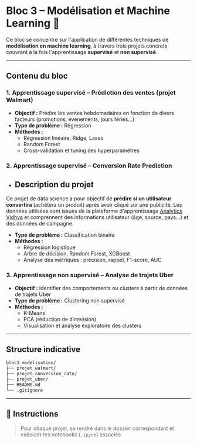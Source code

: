 # Bloc 3 – Modélisation et Machine Learning 🤖

Ce bloc se concentre sur l'application de différentes techniques de **modélisation en machine learning**, à travers trois projets concrets, couvrant à la fois l'apprentissage **supervisé** et **non supervisé**.

---

##  Contenu du bloc

### 1.  Apprentissage supervisé – Prédiction des ventes (projet Walmart)

- **Objectif :** Prédire les ventes hebdomadaires en fonction de divers facteurs (promotions, événements, jours fériés…)
- **Type de problème :** Régression
- **Méthodes :**
  - Régression linéaire, Ridge, Lasso
  - Random Forest
  - Cross-validation et tuning des hyperparamètres

### 2.  Apprentissage supervisé – Conversion Rate Prediction

- ## Description du projet

Ce projet de data science a pour objectif de **prédire si un utilisateur convertira** (achètera un produit) après avoir cliqué sur une publicité.
Les données utilisées sont issues de la plateforme d'apprentissage [Analytics Vidhya](https://datahack.analyticsvidhya.com/) et comprennent des informations utilisateur (âge, source, pays...) et des données de campagne.
- **Type de problème :** Classification binaire
- **Méthodes :**
  - Régression logistique
  - Arbre de décision, Random Forest, XGBoost
  - Analyse des métriques : précision, rappel, F1-score, AUC

### 3.  Apprentissage non supervisé – Analyse de trajets Uber

- **Objectif :** Identifier des comportements ou clusters à partir de données de trajets Uber
- **Type de problème :** Clustering non supervisé
- **Méthodes :**
  - K-Means
  - PCA (réduction de dimension)
  - Visualisation et analyse exploratoire des clusters

---

##  Structure indicative

```bash
bloc3_modelisation/
├── projet_walmart/
├── projet_conversion_rate/
├── projet_uber/
├── README.md
└── .gitignore
```

---

## 🚀 Instructions

> Pour chaque projet, se rendre dans le dossier correspondant et exécuter les notebooks (`.ipynb`) associés.





